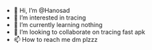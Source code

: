- 👋 Hi, I’m @Hanosad
- 👀 I’m interested in tracing 
- 🌱 I’m currently learning nothing
- 💞️ I’m looking to collaborate on tracing fast apk
- 📫 How to reach me dm plzzz

<!---
Hanosad/Hanosad is a ✨ special ✨ repository because its `README.md` (this file) appears on your GitHub profile.
You can click the Preview link to take a look at your changes.
--->
